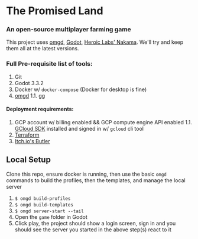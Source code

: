 # The Promised Land
### An open-source multiplayer farming game

This project uses [omgd](https://github.com/newnoiseworks/omgd), [Godot](https://godotengine.org), [Heroic Labs' Nakama](https://heroiclabs.com/nakama-opensource). We'll try and keep them all at the latest versions.

### Full Pre-requisite list of tools:

1. Git
1. Godot 3.3.2
1. Docker w/ `docker-compose` (Docker for desktop is fine)
1. [omgd](https://github.com/newnoiseworks/omgd)
  1.1. [gg](https://github.com/newnoiseworks/gg)


#### Deployment requirements:

1. GCP account w/ billing enabled && GCP compute engine API enabled
  1.1. [GCloud SDK](https://cloud.google.com/sdk/docs/install) installed and signed in w/ `gcloud` cli tool
1. [Terraform](https://www.terraform.io/)
1. [Itch.io's Butler](https://itch.io/docs/butler)

## Local Setup

Clone this repo, ensure docker is running, then use the basic `omgd` commands to build the profiles, then the templates, and manage the local server

1. `$ omgd build-profiles`
1. `$ omgd build-templates`
1. `$ omgd server-start --tail` 
1. Open the `game` folder in Godot
1. Click play, the project should show a login screen, sign in and you should see the server you started in the above step(s) react to it
